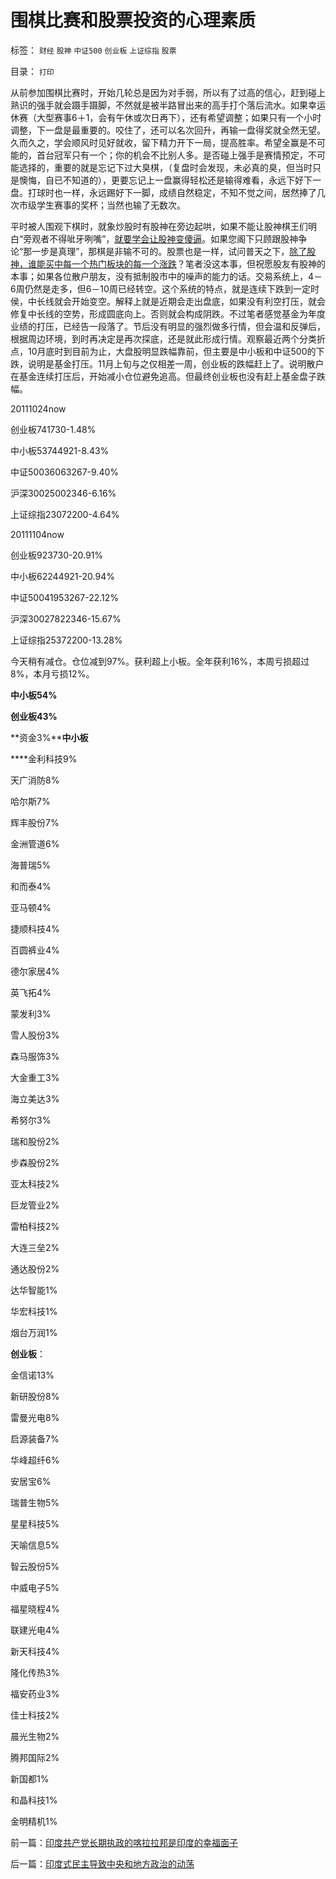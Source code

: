 # 围棋比赛和股票投资的心理素质

标签： `财经` `股神` `中证500` `创业板` `上证综指` `股票` 

目录： `打印`

从前参加围棋比赛时，开始几轮总是因为对手弱，所以有了过高的信心，赶到碰上熟识的强手就会蹑手蹑脚，不然就是被半路冒出来的高手打个落后流水。如果幸运休赛（大型赛事6＋1，会有午休或次日再下），还有希望调整；如果只有一个小时调整，下一盘是最重要的。咬住了，还可以名次回升，再输一盘得奖就全然无望。久而久之，学会顺风时见好就收，留下精力开下一局，提高胜率。希望全赢是不可能的，首台冠军只有一个；你的机会不比别人多。是否碰上强手是赛情预定，不可能选择的，重要的就是忘记下过大臭棋，（复盘时会发现，未必真的臭，但当时只是懊悔，自已不知道的），更要忘记上一盘赢得轻松还是输得难看，永远下好下一盘。打球时也一样，永远踢好下一脚，成绩自然稳定，不知不觉之间，居然捧了几次市级学生赛事的奖杯；当然也输了无数次。



平时被人围观下棋时，就象炒股时有股神在旁边起哄，如果不能让股神棋王们明白“旁观者不得呲牙咧嘴”，[就要学会让股神变傻逼](../../../2011/12/28/防左，防贼，防股神.md)。如果您阁下只顾跟股神争论“那一步是真理”，那棋是非输不可的。股票也是一样，试问普天之下，[除了股神，谁能买中每一个热门板块的每一个涨跌](../../../2011/12/28/季节性股神现象：算命神棍和股神半仙.md)？笔者没这本事，但祝愿股友有股神的本事；如果各位散户朋友，没有抵制股市中的噪声的能力的话。交易系统上，4－6周仍然是走多，但6－10周已经转空。这个系统的特点，就是连续下跌到一定时侯，中长线就会开始变空。解释上就是近期会走出盘底，如果没有利空打压，就会修复中长线的空势，形成圆底向上。否则就会构成阴跌。不过笔者感觉基金为年度业绩的打压，已经告一段落了。节后没有明显的强烈做多行情，但会温和反弹后，根据周边环境，到时再决定是再次探底，还是就此形成行情。观察最近两个分类折点，10月底时到目前为止，大盘股明显跌幅靠前，但主要是中小板和中证500的下跌，说明是基金打压。11月上旬与之仅相差一周，创业板的跌幅赶上了。说明散户在基金连续打压后，开始减小仓位避免追高。但最终创业板也没有赶上基金盘子跌幅。

20111024now

创业板741730-1.48%

中小板53744921-8.43%

中证50036063267-9.40%

沪深30025002346-6.16%

上证综指23072200-4.64%

20111104now

创业板923730-20.91%

中小板62244921-20.94%

中证50041953267-22.12%

沪深30027822346-15.67%

上证综指25372200-13.28%



今天稍有减仓。仓位减到97%。获利超上小板。全年获利16%，本周亏损超过8%，本月亏损12%。

**中小板54%**

**创业板43%**

**资金3%****中小板**

****金利科技9%

天广消防8%

哈尔斯7%

辉丰股份7%

金洲管道6%

海普瑞5%

和而泰4%

亚马顿4%

捷顺科技4%

百圆裤业4%

德尔家居4%

英飞拓4%

蒙发利3%

雪人股份3%

森马服饰3%

大金重工3%

海立美达3%

希努尔3%

瑞和股份2%

步森股份2%

亚太科技2%

巨龙管业2%

雷柏科技2%

大连三垒2%

通达股份2%

达华智能1%

华宏科技1%

烟台万润1%



**创业板**：

金信诺13%

新研股份8%

雷曼光电8%

启源装备7%

华峰超纤6%

安居宝6%

瑞普生物5%

星星科技5%

天喻信息5%

智云股份5%

中威电子5%

福星晓程4%

联建光电4%

新天科技4%

隆化传热3%

福安药业3%

佳士科技2%

晨光生物2%

腾邦国际2%

新国都1%

和晶科技1%

金明精机1%

前一篇：[印度共产党长期执政的喀拉拉邦是印度的幸福面子](../../../2011/12/30/印度共产党长期执政的喀拉拉邦是印度的幸福面子.md)

后一篇：[印度式民主导致中央和地方政治的动荡](../../../2011/12/31/印度式民主导致中央和地方政治的动荡.md)